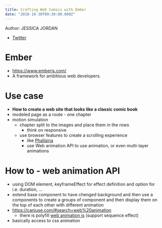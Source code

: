 ```yaml
---
title: Crafting Web Comics with Ember
date: "2018-10-30T09:30:00.000Z"
---
```


Author: JESSICA JORDAN
* [Twitter](https://twitter.com/jjordan_dev)

# Ember
* https://www.emberjs.com/
* A framework for ambitious web developers.

# Use case
* **How to create a web site  that looks like a classic comic book**
* modeled page as a route - one chapter
* motion simulation
  * chapter split to the images and place them in the rows 
    * think on responsive
  * use browser features to create a scrolling experience
    * like [Phallaina](https://imm3rsive.com/en/2016/02/09/phallaina-a-gorgeous-scrolling-comic-book-experience/)
    * use Web animation API to use animation, or even multi-layer animations

# How to - web animation API
* using DOM element, keyframeEffect for effect definition and option for i.e. duration, ...
* extend base component to have chenged background and then use a components to create a groups of component and then display them on the top of each other with different animation
* https://caniuse.com/#search=web%20animation
  * there is polyfill [web animation js](https://github.com/web-animations/web-animations-js) (support sequence effect)
* basically access to css animation





